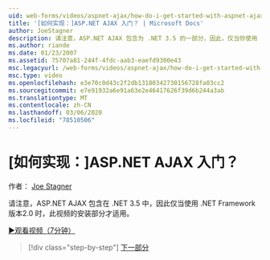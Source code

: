 ```yaml
---
uid: web-forms/videos/aspnet-ajax/how-do-i-get-started-with-aspnet-ajax
title: '[如何实现：]ASP.NET AJAX 入门？ | Microsoft Docs'
author: JoeStagner
description: 请注意，ASP.NET AJAX 包含为 .NET 3.5 的一部分，因此，仅当你使用 .NET Framework 版本 2 。
ms.author: riande
ms.date: 01/23/2007
ms.assetid: 75707a81-244f-4fdc-aab3-eaefd9300e43
msc.legacyurl: /web-forms/videos/aspnet-ajax/how-do-i-get-started-with-aspnet-ajax
msc.type: video
ms.openlocfilehash: e3e70c0d43c2f2db13180342730156728fa03cc2
ms.sourcegitcommit: e7e91932a6e91a63e2e46417626f39d6b244a3ab
ms.translationtype: MT
ms.contentlocale: zh-CN
ms.lasthandoff: 03/06/2020
ms.locfileid: "78510506"
---
```

# <a name="how-do-i-get-started-with-aspnet-ajax"></a>[如何实现：]ASP.NET AJAX 入门？

作者： [Joe Stagner](https://github.com/JoeStagner)

请注意，ASP.NET AJAX 包含在 .NET 3.5 中，因此仅当使用 .NET Framework 版本2.0 时，此视频的安装部分才适用。

[&#9654;观看视频（7分钟）](https://channel9.msdn.com/Blogs/ASP-NET-Site-Videos/how-do-i-get-started-with-aspnet-ajax)

> [!div class="step-by-step"]
> [下一部分](how-do-i-implement-dynamic-partial-page-updates-with-aspnet-ajax.md)
